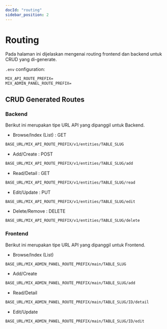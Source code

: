```yaml
---
docId: "routing"
sidebar_position: 2
---
```


# Routing

Pada halaman ini dijelaskan mengenai routing frontend dan backend untuk CRUD yang di-generate.

`.env` configuration:

```md title=".env"
MIX_API_ROUTE_PREFIX=
MIX_ADMIN_PANEL_ROUTE_PREFIX=
```

## CRUD Generated Routes

### Backend

Berikut ini merupakan tipe URL API yang dipanggil untuk Backend.

- Browse/Index (List) : GET

```bash
BASE_URL/MIX_API_ROUTE_PREFIX/v1/entities/TABLE_SLUG
```

- Add/Create : POST

```bash
BASE_URL/MIX_API_ROUTE_PREFIX/v1/entities/TABLE_SLUG/add
```

- Read/Detail : GET

```bash
BASE_URL/MIX_API_ROUTE_PREFIX/v1/entities/TABLE_SLUG/read
```

- Edit/Update : PUT

```bash
BASE_URL/MIX_API_ROUTE_PREFIX/v1/entities/TABLE_SLUG/edit
```

- Delete/Remove : DELETE

```bash
BASE_URL/MIX_API_ROUTE_PREFIX/v1/entities/TABLE_SLUG/delete
```

### Frontend

Berikut ini merupakan tipe URL API yang dipanggil untuk Frontend.

- Browse/Index (List)

```bash
BASE_URL/MIX_ADMIN_PANEL_ROUTE_PREFIX/main/TABLE_SLUG
```

- Add/Create

```bash
BASE_URL/MIX_ADMIN_PANEL_ROUTE_PREFIX/main/TABLE_SLUG/add
```

- Read/Detail

```bash
BASE_URL/MIX_ADMIN_PANEL_ROUTE_PREFIX/main/TABLE_SLUG/ID/detail
```

- Edit/Update

```bash
BASE_URL/MIX_ADMIN_PANEL_ROUTE_PREFIX/main/TABLE_SLUG/ID/edit
```
